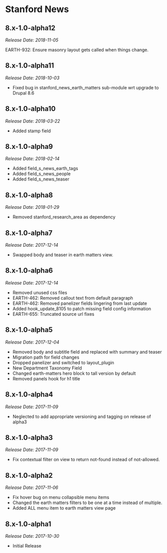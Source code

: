 # Stanford News

8.x-1.0-alpha12
--------------------------------------------------------------------------------
_Release Date: 2018-11-05_

EARTH-932: Ensure masonry layout gets called when things change.

8.x-1.0-alpha11
--------------------------------------------------------------------------------
_Release Date: 2018-10-03_

- Fixed bug in stanford_news_earth_matters sub-module wrt upgrade to Drupal 8.6

8.x-1.0-alpha10
--------------------------------------------------------------------------------
_Release Date: 2018-03-22_

- Added stamp field

8.x-1.0-alpha9
--------------------------------------------------------------------------------
_Release Date: 2018-02-14_

- Added field_s_news_earth_tags
- Added field_s_news_people
- Added field_s_news_teaser

8.x-1.0-alpha8
--------------------------------------------------------------------------------
_Release Date: 2018-01-29_

- Removed stanford_research_area as dependency

8.x-1.0-alpha7
--------------------------------------------------------------------------------
_Release Date: 2017-12-14_

- Swapped body and teaser in earth matters view.

8.x-1.0-alpha6
--------------------------------------------------------------------------------
_Release Date: 2017-12-14_

- Removed unused css files
- EARTH-462: Removed callout text from default paragraph
- EARTH-462: Removed panelizer fields lingering from last update
- Added hook_update_8105 to patch missing field config information
- EARTH-655: Truncated source url fixes

8.x-1.0-alpha5
--------------------------------------------------------------------------------
_Release Date: 2017-12-04_

- Removed body and subtitle field and replaced with summary and teaser
- Migration path for field changes
- Dropped panelizer and switched to layout_plugin
- New Department Taxonomy Field
- Changed earth-matters hero block to tall version by default
- Removed panels hook for h1 title

8.x-1.0-alpha4
--------------------------------------------------------------------------------
_Release Date: 2017-11-09_

- Neglected to add appropriate versioning and tagging on release of alpha3


8.x-1.0-alpha3
--------------------------------------------------------------------------------
_Release Date: 2017-11-09_

- Fix contextual filter on view to return not-found instead of not-allowed.


8.x-1.0-alpha2
--------------------------------------------------------------------------------  
_Release Date: 2017-11-06_

- Fix hover bug on menu collapsible menu items
- Changed the earth matters filters to be one at a time instead of multiple.
- Added ALL menu item to earth matters view page


8.x-1.0-alpha1
--------------------------------------------------------------------------------  
_Release Date: 2017-10-30_

- Initial Release
